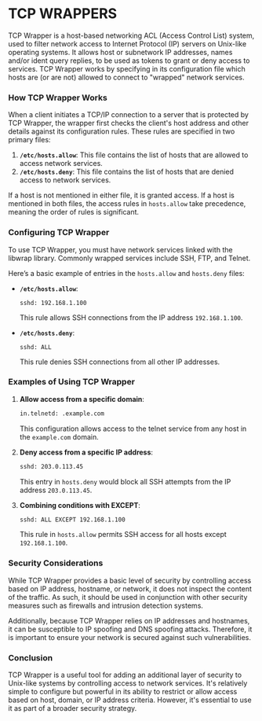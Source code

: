 # TCP WRAPPERS

TCP Wrapper is a host-based networking ACL (Access Control List) system, used to filter network access to Internet Protocol (IP) servers on Unix-like operating systems. It allows host or subnetwork IP addresses, names and/or ident query replies, to be used as tokens to grant or deny access to services. TCP Wrapper works by specifying in its configuration file which hosts are (or are not) allowed to connect to "wrapped" network services.

### How TCP Wrapper Works

When a client initiates a TCP/IP connection to a server that is protected by TCP Wrapper, the wrapper first checks the client's host address and other details against its configuration rules. These rules are specified in two primary files:

1. **`/etc/hosts.allow`**: This file contains the list of hosts that are allowed to access network services.
2. **`/etc/hosts.deny`**: This file contains the list of hosts that are denied access to network services.

If a host is not mentioned in either file, it is granted access. If a host is mentioned in both files, the access rules in `hosts.allow` take precedence, meaning the order of rules is significant.

### Configuring TCP Wrapper

To use TCP Wrapper, you must have network services linked with the libwrap library. Commonly wrapped services include SSH, FTP, and Telnet.

Here’s a basic example of entries in the `hosts.allow` and `hosts.deny` files:

- **`/etc/hosts.allow`**:
  ```
  sshd: 192.168.1.100
  ```
  This rule allows SSH connections from the IP address `192.168.1.100`.

- **`/etc/hosts.deny`**:
  ```
  sshd: ALL
  ```
  This rule denies SSH connections from all other IP addresses.

### Examples of Using TCP Wrapper

1. **Allow access from a specific domain**:
   ```bash
   in.telnetd: .example.com
   ```
   This configuration allows access to the telnet service from any host in the `example.com` domain.

2. **Deny access from a specific IP address**:
   ```bash
   sshd: 203.0.113.45
   ```
   This entry in `hosts.deny` would block all SSH attempts from the IP address `203.0.113.45`.

3. **Combining conditions with EXCEPT**:
   ```bash
   sshd: ALL EXCEPT 192.168.1.100
   ```
   This rule in `hosts.allow` permits SSH access for all hosts except `192.168.1.100`.

### Security Considerations

While TCP Wrapper provides a basic level of security by controlling access based on IP address, hostname, or network, it does not inspect the content of the traffic. As such, it should be used in conjunction with other security measures such as firewalls and intrusion detection systems.

Additionally, because TCP Wrapper relies on IP addresses and hostnames, it can be susceptible to IP spoofing and DNS spoofing attacks. Therefore, it is important to ensure your network is secured against such vulnerabilities.

### Conclusion

TCP Wrapper is a useful tool for adding an additional layer of security to Unix-like systems by controlling access to network services. It's relatively simple to configure but powerful in its ability to restrict or allow access based on host, domain, or IP address criteria. However, it's essential to use it as part of a broader security strategy.
